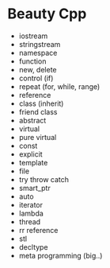 # Beauty Cpp
- iostream
- stringstream
- namespace
- function
- new, delete
- control (if)
- repeat (for, while, range)
- reference
- class (inherit)
- friend class
- abstract
- virtual
- pure virtual
- const
- explicit
- template
- file
- try throw catch
- smart_ptr
- auto
- iterator
- lambda
- thread
- rr reference
- stl
- decltype
- meta programming (big..)
